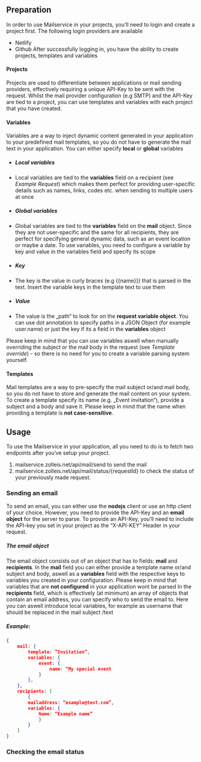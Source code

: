 

## Preparation
In order to use Mailservice in your projects, you’ll need to login and create a project first. The following login providers are available
- Netlify
- Github
After successfully logging in, you have the ability to create projects, templates and variables
#### Projects
Projects are used to differentiate between applications or mail sending providers, effectively requiring a unique API-Key to be sent with the request. Whilst the mail provider configuration (e.g SMTP) and the API-Key are tied to a project, you can use templates and variables with each project that you have created.

#### Variables
Variables are a way to inject dynamic content generated in your application to your predefined mail templates, so you do not have to generate the mail text in your application. You can either specify **local** or **global** variables
- ##### Local variables
- Local variables are tied to the **variables** field on a recipient (see *Example Request*) which makes them perfect for providing user-specific details such as names, links, codes etc. when sending to multiple users at once
- ##### Global variables
- Global variables are tied to the **variables** field on the **mail** object. Since they are not user-specific and the same for all recipients, they are perfect for specifying general dynamic data, such as an event location or maybe a date. 
To use variables, you need to configure a variable by key and value in the variables field and specify its scope
- ##### Key
- The  key is the value in curly braces (e.g {{name}}) that is parsed in the text. Insert the variable keys in the template text to use them
- ##### Value
- The value is the „path“ to look for on the **request variable object**. You can use dot annotation to specify paths in a JSON Object (for example user.name) or just the key if its a field in the **variables** object

Please keep in mind that you can use variables aswell when manually overriding the subject or the mail body in the request (see *Template override*) - so there is no need for you to create a variable parsing system yourself.

#### Templates
Mail templates are a way to pre-specify the mail subject or/and mail body, so you do not have to store and generate the mail content on your system. To create a template specify its name (e.g. „Event invitation“), provide a subject and a body and save it. Please keep in mind that the name when providing a template is **not case-sensitive**.

## Usage
To use the Mailservice in your application, all you need to do is to fetch two endpoints after you‘ve setup your project. 
1. mailservice.zolleis.net/api/mail/send to send the mail
2. mailservice.zolleis.net/api/mail/status/{requestId} to check the status of your previously made request.

### Sending an email
To send an email, you can either use the **nodejs** client or use an http client of your choice. However, you need to provide the API-Key and an **email object** for the server to parse.
To provide an API-Key, you’ll need to include the API-key you set in your project as the “X-API-KEY” Header in your request.

##### The email object
The email object consists out of an object that has to fields: **mail** and **recipients**. In the **mail** field you can either provide a template name or/and subject and body, aswell as a **variables** field with the respective keys to variables you created in your configuration. Please keep in mind that variables that are **not configured** in your application wont be parsed
In the **recipients** field, which is effectively (at minimum) an array of objects that contain an email address, you can specify who to send the email to. Here you can aswell introduce local variables, for example as username that should be replaced in the mail subject /text

##### Example:
```json
{
	mail: {
		template: ”Invitation”,
		variables: {
			event: {
				name: “My special event
			}
		},
	},
	recipients: [
		{
		mailaddress: “example@test.com”,
		variables: {
			Name: “Example name” 
			}
		}
	]
}
```

### Checking the email status
